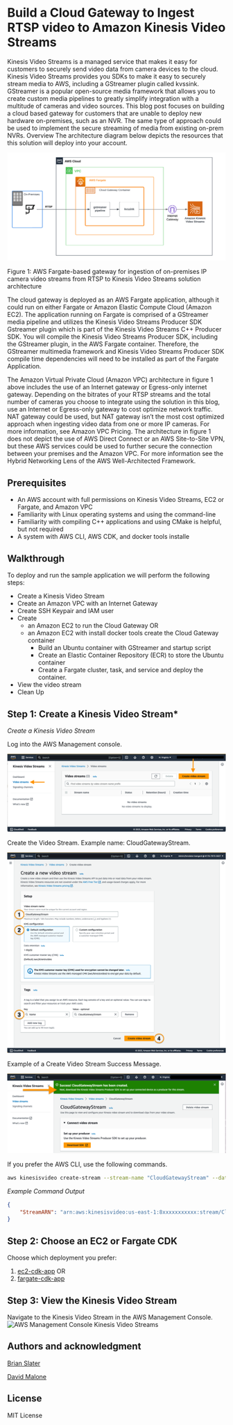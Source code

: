 # Build a Cloud Gateway to Ingest RTSP video to Amazon Kinesis Video Streams

 
Kinesis Video Streams is a managed service that makes it easy for customers to securely send video data from camera devices to the cloud. Kinesis Video Streams provides you SDKs to make it easy to securely stream media to AWS, including a GStreamer plugin called kvssink. GStreamer is a popular open-source media framework that allows you to create custom media pipelines to greatly simplify integration with a multitude of cameras and video sources. This blog post focuses on building a cloud based gateway for customers that are unable to deploy new hardware on-premises, such as an NVR. The same type of approach could be used to implement the secure streaming of media from existing on-prem NVRs.
Overview
The architecture diagram below depicts the resources that this solution will deploy into your account. 


![Figure1: Architecture](./Kinesis-CloudGateway-Architecture.png) 
 
Figure 1: AWS Fargate-based gateway for ingestion of on-premises IP camera video streams from RTSP to Kinesis Video Streams solution architecture


The cloud gateway is deployed as an AWS Fargate application, although it could run on either Fargate or Amazon Elastic Compute Cloud (Amazon EC2). The application running on Fargate is comprised of a GStreamer media pipeline and utilizes the Kinesis Video Streams Producer SDK Gstreamer plugin which is part of the Kinesis Video Streams C++ Producer SDK. You will compile the Kinesis Video Streams Producer SDK, including the GStreamer plugin, in the AWS Fargate container. Therefore, the GStreamer multimedia framework and Kinesis Video Streams Producer SDK compile time dependencies will need to be installed as part of the Fargate Application. 

The Amazon Virtual Private Cloud (Amazon VPC) architecture in figure 1 above includes the use of an Internet gateway or Egress-only internet gateway. Depending on the bitrates of your RTSP streams and the total number of cameras you choose to integrate using the solution in this blog, use an Internet or Egress-only gateway to cost optimize network traffic. NAT gateway could be used, but NAT gateway isn’t the most cost optimized approach when ingesting video data from one or more IP cameras. For more information, see Amazon VPC Pricing. 
The architecture in figure 1 does not depict the use of AWS Direct Connect or an AWS Site-to-Site VPN, but these AWS services could be used to further secure the connection between your premises and the Amazon VPC. For more information see the Hybrid Networking Lens of the AWS Well-Architected Framework. 

## Prerequisites

*	An AWS account with full permissions on Kinesis Video Streams, EC2 or Fargate, and Amazon VPC
*	Familiarity with Linux operating systems and using the command-line 
*	Familiarity with compiling C++ applications and using CMake is helpful, but not required
*	A system with AWS CLI, AWS CDK, and docker tools installe 

## Walkthrough
 
To deploy and run the sample application we will perform the following steps:

* Create a Kinesis Video Stream
* Create an Amazon VPC with an Internet Gateway
* Create SSH Keypair and IAM user
* Create 
    * an Amazon EC2 to run the Cloud Gateway 
        OR
    * an Amazon EC2 with  install docker tools create the Cloud Gateway container 
        * Build an Ubuntu container with GStreamer and startup script
        * Create an Elastic Container Repository (ECR) to store the Ubuntu container
        * Create a Fargate cluster, task, and service and deploy the container. 
* View the video stream
* Clean Up



## Step 1: Create a Kinesis Video Stream*

*Create a Kinesis Video Stream*

Log into the AWS Management console.

![AWS Management Console Kinesis Video Streams](./AWSManagementConsoleKVS.png) 

Create the Video Stream. Example name: CloudGatewayStream.

![AWS Management Console Kinesis Video Streams - Create Stream](./AWSManagementConsoleKVSCreateStream.png) 

Example of a Create Video Stream Success Message.

![AWS Management Console Kinesis Video Streams - Create Stream Success](./AWSManagementConsoleKVSCreateSuccess.png) 
  

 If you prefer the AWS CLI, use the following commands.

```bash
aws kinesisvideo create-stream --stream-name "CloudGatewayStream" --data-retention-in-hours "24" --region us-east-1
```

*Example Command Output*
```json
{
    "StreamARN": "arn:aws:kinesisvideo:us-east-1:8xxxxxxxxxxx:stream/CloudGatewayStream/1682603545622"
}
```

## Step 2: Choose an EC2 or Fargate CDK

Choose which deployment you prefer:
1. <a href="https://github.com/aws-samples/cloud-gateway-for-amazon-kinesis-video-streams/blob/main/ec2-cdk-app/README.md">ec2-cdk-app</a>
OR 
2. <a href="https://github.com/aws-samples/cloud-gateway-for-amazon-kinesis-video-streams/blob/main/fargate-cdk-app/README.md">fargate-cdk-app</a>

## Step 3: View the Kinesis Video Stream

Navigate to the Kinesis Video Stream in the AWS Management Console. 
![AWS Management Console Kinesis Video Streams](./CloudGatewayStream.png) 

## Authors and acknowledgment
[Brian Slater](https://github.com/bmslater)

[David Malone](https://github.com/dave-malone)

## License
MIT License

